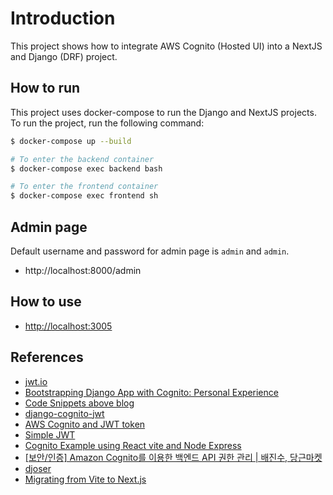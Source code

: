 # Introduction #
This project shows how to integrate AWS Cognito (Hosted UI) into a NextJS and Django (DRF) project.

## How to run ##

This project uses docker-compose to run the Django and NextJS projects. To run the project, run the following command:

```bash
$ docker-compose up --build 

# To enter the backend container
$ docker-compose exec backend bash

# To enter the frontend container
$ docker-compose exec frontend sh
```

## Admin page ##

Default username and password for admin page is `admin` and `admin`.

- http://localhost:8000/admin


## How to use ##

- [http://localhost:3005](http://localhost:3005)

## References ##

- [jwt.io](https://jwt.io/)
- [Bootstrapping Django App with Cognito: Personal Experience](https://djangostars.com/blog/bootstrap-django-app-with-cognito/)
- [Code Snippets above blog](https://gist.github.com/glebpushkov/9bddda778d976cfbe89f6d795beb47d2)
- [django-cognito-jwt](https://github.com/labd/django-cognito-jwt)
- [AWS Cognito and JWT token](https://sarit-r.medium.com/aws-cognito-and-jwt-token-850dd252750f)
- [Simple JWT](https://django-rest-framework-simplejwt.readthedocs.io/en/latest/index.html)
- [Cognito Example using React vite and Node Express](https://github.com/naru200/cday-2022-cognito-example)
- [[보안/인증] Amazon Cognito를 이용한 백엔드 API 권한 관리 | 배진수, 당근마켓 ](https://www.youtube.com/watch?v=BqgCJzSOT2k)
- [djoser](https://djoser.readthedocs.io/en/latest/index.html)
- [Migrating from Vite to Next.js](https://www.inngest.com/blog/migrating-from-vite-to-nextjs)
